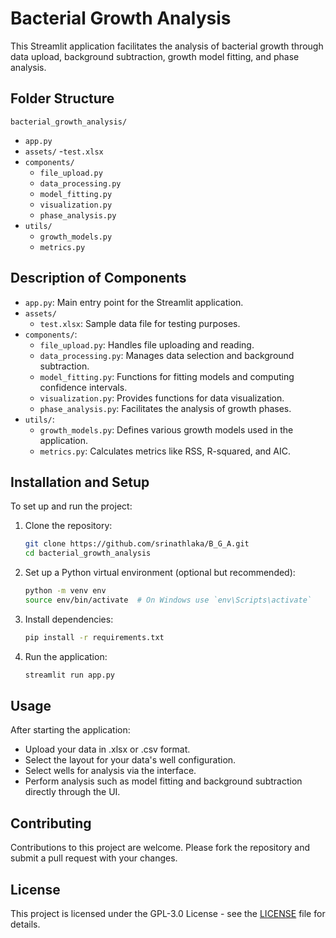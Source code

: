 # Bacterial Growth Analysis

This Streamlit application facilitates the analysis of bacterial growth through data upload, background subtraction, growth model fitting, and phase analysis.

## Folder Structure

`bacterial_growth_analysis/`

- `app.py`
- `assets/`
  -`test.xlsx`
- `components/`
  - `file_upload.py`
  - `data_processing.py`
  - `model_fitting.py`
  - `visualization.py`
  - `phase_analysis.py`
- `utils/`
  - `growth_models.py`
  - `metrics.py`

## Description of Components

- `app.py`: Main entry point for the Streamlit application.
- `assets/`
  - `test.xlsx`: Sample data file for testing purposes.
- `components/`:
  - `file_upload.py`: Handles file uploading and reading.
  - `data_processing.py`: Manages data selection and background subtraction.
  - `model_fitting.py`: Functions for fitting models and computing confidence intervals.
  - `visualization.py`: Provides functions for data visualization.
  - `phase_analysis.py`: Facilitates the analysis of growth phases.
- `utils/`:
  - `growth_models.py`: Defines various growth models used in the application.
  - `metrics.py`: Calculates metrics like RSS, R-squared, and AIC.

## Installation and Setup

To set up and run the project:

1. Clone the repository:
    ```bash
    git clone https://github.com/srinathlaka/B_G_A.git
    cd bacterial_growth_analysis
    ```

2. Set up a Python virtual environment (optional but recommended):
    ```bash
    python -m venv env
    source env/bin/activate  # On Windows use `env\Scripts\activate`
    ```

3. Install dependencies:
    ```bash
    pip install -r requirements.txt
    ```

4. Run the application:
    ```bash
    streamlit run app.py
    ```

## Usage

After starting the application:
- Upload your data in .xlsx or .csv format.
- Select the layout for your data's well configuration.
- Select wells for analysis via the interface.
- Perform analysis such as model fitting and background subtraction directly through the UI.

## Contributing

Contributions to this project are welcome. Please fork the repository and submit a pull request with your changes.

## License

This project is licensed under the GPL-3.0 License - see the [LICENSE](LICENSE) file for details.
